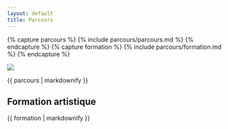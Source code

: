 ```yaml
---
layout: default
title: Parcours
---
```

{% capture parcours %}
{% include parcours/parcours.md %}
{% endcapture %}
{% capture formation %}
{% include parcours/formation.md %}
{% endcapture %}
<!-- ![{{ site.author.name }}](/images/profil.png) -->

<section class="clearfix">
  <div class="west">
    <!-- <h2>Parcours</h2> -->
    <p><img src="{{ site.root }}/images/profil.jpg" /></p>
  </div>
  <div class="east">
    {{ parcours | markdownify }}
  </div>
</section>
<section class="clearfix">
  <h2 class="west">Formation artistique</h2>
  <div class="east">
  {{ formation | markdownify }}
  </div>
</section>
